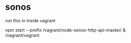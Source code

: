 # sonos

run this in inside vagrant

npm start --prefix /vagrant/node-sonos-http-api-master/ &
/vagrant/vagrant
